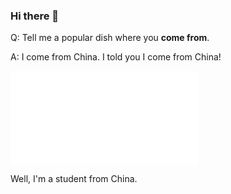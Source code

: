 ### Hi there 👋

Q: Tell me a popular dish where you **come from**.

A: I come from China. I told you I come from China!

<iframe src="//player.bilibili.com/player.html?aid=80361369&bvid=BV1wJ411x7ME&cid=137526575&page=1&t=48" scrolling="no" border="0" frameborder="no" framespacing="0" allowfullscreen="true"> </iframe>

Well, I'm a student from China.


<!--
**SilianZ/silianz** is a ✨ _special_ ✨ repository because its `README.md` (this file) appears on your GitHub profile.

Here are some ideas to get you started:

- 🔭 I’m currently working on ...
- 🌱 I’m currently learning ...
- 👯 I’m looking to collaborate on ...
- 🤔 I’m looking for help with ...
- 💬 Ask me about ...
- 📫 How to reach me: ...
- 😄 Pronouns: ...
- ⚡ Fun fact: ...
-->

